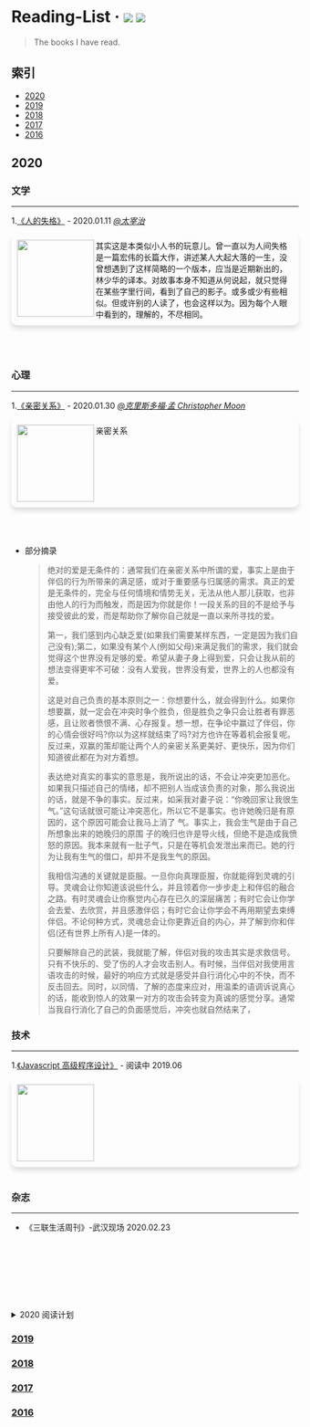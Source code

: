 # Reading-List &middot; [![](https://img.shields.io/badge/books-@read-orange.svg)](https://github.com/kyriejoshua/readling-list) [![](https://img.shields.io/badge/origin-@douban-brightgreen.svg)](https://www.douban.com/)

> The books I have read.

## 索引

- [2020](#2020)
- [2019](#2019)
- [2018](#2018)
- [2017](#2017)
- [2016](#2016)

## 2020

### 文学
<hr/>

1.[《人的失格》](https://book.douban.com/subject/30136065/) - 2020.01.11 [*@太宰治*](https://book.douban.com/author/4526460/)

<div style="overflow:hidden;box-shadow:0 6px 8px #ddd;border-radius:10px;padding:10px;"><img align="left" width="135" src='https://img3.doubanio.com/view/subject/l/public/s29817561.jpg'/>其实这是本类似小人书的玩意儿。曾一直以为人间失格是一篇宏伟的长篇大作，讲述某人大起大落的一生，没曾想遇到了这样简略的一个版本，应当是近期新出的，林少华的译本。对故事本身不知道从何说起，就只觉得在某些字里行间，看到了自己的影子。或多或少有些相似。但或许别的人读了，也会这样以为。因为每个人眼中看到的，理解的，不尽相同。</div>

<br/>
<br/>
<br/>

### 心理
<hr/>

1.[《亲密关系》](https://book.douban.com/subject/26363229/) - 2020.01.30 [*@克里斯多福·孟 Christopher Moon*](https://book.douban.com/author/170456/)

<div style="overflow:hidden;box-shadow:0 6px 8px #ddd;border-radius:10px;padding:10px;"><img align="left" width="135" src='https://img9.doubanio.com/view/subject/l/public/s28045305.jpg'/>亲密关系</div>

<br/>
<br/>
<br/>

* 部分摘录

  > 绝对的爱是无条件的：通常我们在亲密关系中所谓的爱，事实上是由于伴侣的行为所带来的满足感，或对于重要感与归属感的需求。真正的爱是无条件的，完全与任何情境和情势无关，无法从他人那儿获取，也非由他人的行为而触发，而是因为你就是你！一段关系的目的不是给予与接受彼此的爱，而是帮助你了解你自己就是一直以来所寻找的爱。
  >
  > 第一，我们感到内心缺乏爱(如果我们需要某样东西，一定是因为我们自己没有);第二，如果没有某个人(例如父母)来满足我们的需求，我们就会觉得这个世界没有足够的爱。希望从妻子身上得到爱，只会让我从前的想法变得更牢不可破：没有人爱我，世界没有爱，世界上的人也都没有爱。
  >
  > 这是对自己负责的基本原则之一：你想要什么，就会得到什么。如果你想要赢，就一定会在冲突时争个胜负，但是胜负之争只会让胜者有罪恶感，且让败者愤恨不满、心存报复。想一想，在争论中赢过了伴侣，你的心情会很好吗?你以为这样就结束了吗?对方也许在等着机会报复呢。反过来，双赢的策却能让两个人的亲密关系更美好、更快乐，因为你们知道彼此都在为对方着想。
  >
  > 表达绝对真实的事实的意思是，我所说出的话，不会让冲突更加恶化。如果我只描述自己的情绪，却不把别人当成该负责的对象，那么我说出的话，就是不争的事实。反过来，如采我对妻子说：“你晚回家让我很生气。”这句话就很可能让冲突恶化，所以它不是事实。也许她晚归是有原因的，这个原因可能会让我马上消了 气。事实上，我会生气是由于自己所想象出来的她晚归的原围  子的晚归也许是导火线，但绝不是造成我愤怒的原因。我本来就有一肚子气，只是在等机会发泄出来而已。她的行为让我有生气的借口，却并不是我生气的原因。
  >
  > 我相信沟通的关键就是臣服。一旦你向真理臣服，你就能得到灵魂的引导。灵魂会让你知道该说些什么，并且领着你一步步走上和伴侣的融合之路。有时灵魂会让你察觉内心存在已久的深层痛苦；有时它会让你学会去爱、去欣赏，并且感激伴侣；有时它会让你学会不再用期望去束缚伴侣。不论何种方式，灵魂总会让你更靠近自的内心，并了解到你和伴侣(还有世界上所有人)是一体的。
  >
  > 只要解除自己的武装，我就能了解，伴侣对我的攻击其实是求救信号。只有不快乐的、受了伤的人才会攻击别人。有时候，当伴侣对我使用言语攻击的时候，最好的响应方式就是感受并自行消化心中的不快，而不反击回去。同时，以同情、了解的态度来应对，用温柔的语调诉说真心的话，能收到惊人的效果一对方的攻击会转变为真诚的感觉分享。通常当我自行消化了自己的负面感觉后，冲突也就自然结来了，


### 技术
<hr/>

1.[《Javascript 高级程序设计》](https://book.douban.com/subject/10546125/) - 阅读中 2019.06

<div style="overflow:hidden;box-shadow:0 6px 8px #ddd;border-radius:10px;padding:10px;"><img align="left" width="135" src='https://img3.doubanio.com/view/subject/l/public/s8958650.jpg'/></div>
<br/>

### 杂志
<hr/>

* 《三联生活周刊》-武汉现场 2020.02.23

<br/>
<br/>
<br/>
<br/>
<br/>
<br/>
<br/>



<details>
<summary>2020 阅读计划</summary>

* 18 年读的零零散散。
* 计划新年的阅读和输出更加集中化一些，虽然此时 2019 已经过去近乎一半了。
* 列一些书单，想到再补充。
  * - [ ] 卡佛的书集
  * - [ ] JavaScript 高程及设计模式等
  * …

</details>

### [2019](2019.md)
### [2018](2018.md)
### [2017](2017.md)
### [2016](2016.md)
